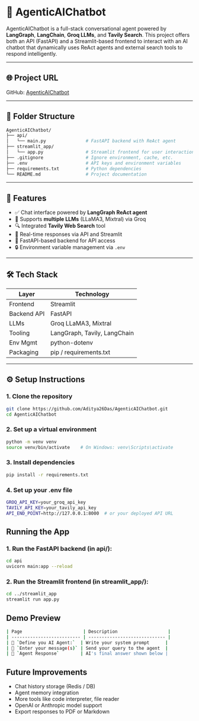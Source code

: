 # 🤖 AgenticAIChatbot

AgenticAIChatbot is a full-stack conversational agent powered by **LangGraph**, **LangChain**, **Groq LLMs**, and **Tavily Search**. This project offers both an API (FastAPI) and a Streamlit-based frontend to interact with an AI chatbot that dynamically uses ReAct agents and external search tools to respond intelligently.

---

## 🌐 Project URL

GitHub: [AgenticAIChatbot](https://github.com/Aditya26Das/AgenticAIChatbot)

---

## 📁 Folder Structure

```bash
AgenticAIChatbot/
├── api/
│   └── main.py               # FastAPI backend with ReAct agent
├── streamlit_app/
│   └── app.py                # Streamlit frontend for user interaction
├── .gitignore                # Ignore environment, cache, etc.
├── .env                      # API keys and environment variables
├── requirements.txt          # Python dependencies
└── README.md                 # Project documentation
```


---

## 🚀 Features

- ✅ Chat interface powered by **LangGraph ReAct agent**
- 🧠 Supports **multiple LLMs** (LLaMA3, Mixtral) via Groq
- 🔍 Integrated **Tavily Web Search** tool
- 🔄 Real-time responses via API and Streamlit
- 📡 FastAPI-based backend for API access
- 🔒 Environment variable management via `.env`

---

## 🛠️ Tech Stack

| Layer        | Technology                        |
|--------------|------------------------------------|
| Frontend     | Streamlit                          |
| Backend API  | FastAPI                            |
| LLMs         | Groq LLaMA3, Mixtral               |
| Tooling      | LangGraph, Tavily, LangChain       |
| Env Mgmt     | python-dotenv                      |
| Packaging    | pip / requirements.txt             |

---

## ⚙️ Setup Instructions

### 1. Clone the repository

```bash
git clone https://github.com/Aditya26Das/AgenticAIChatbot.git
cd AgenticAIChatbot
```
### 2. Set up a virtual environment

```bash
python -m venv venv
source venv/bin/activate    # On Windows: venv\Scripts\activate
```

### 3. Install dependencies

```bash
pip install -r requirements.txt
```

### 4. Set up your .env file

```bash
GROQ_API_KEY=your_groq_api_key
TAVILY_API_KEY=your_tavily_api_key
API_END_POINT=http://127.0.0.1:8000  # or your deployed API URL
```

## Running the App

### 1. Run the FastAPI backend (in api/):

```bash
cd api
uvicorn main:app --reload
```

### 2. Run the Streamlit frontend (in streamlit_app/):

```bash
cd ../streamlit_app
streamlit run app.py
```

## Demo Preview
```bash
| Page                       | Description                   |
| -------------------------- | ----------------------------- |
| 🧠 `Define you AI Agent:`  | Write your system prompt      |
| 💬 `Enter your message(s)` | Send your query to the agent  |
| 🤖 `Agent Response`        | AI's final answer shown below |
```

## Future Improvements
- Chat history storage (Redis / DB)
- Agent memory integration
- More tools like code interpreter, file reader
- OpenAI or Anthropic model support
- Export responses to PDF or Markdown
